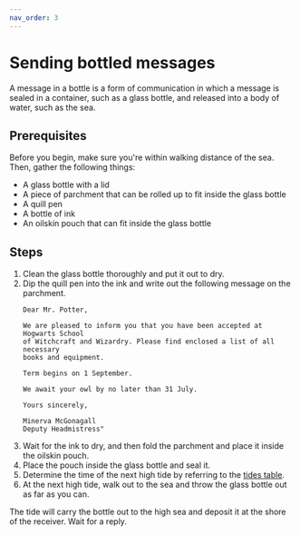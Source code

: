 ```yaml
---
nav_order: 3
---
```


# Sending bottled messages

A message in a bottle is a form of communication in which a message is sealed in a container, such as a glass bottle, and released into a body of water, such as the sea.


## Prerequisites

Before you begin, make sure you're within walking distance of the sea. Then, gather the following things:

- A glass bottle with a lid
- A piece of parchment that can be rolled up to fit inside the glass bottle
- A quill pen
- A bottle of ink
- An oilskin pouch that can fit inside the glass bottle

## Steps

1.  Clean the glass bottle thoroughly and put it out to dry.
1.  Dip the quill pen into the ink and write out the following message on the parchment.
    ```
	Dear Mr. Potter,

    We are pleased to inform you that you have been accepted at Hogwarts School
	of Witchcraft and Wizardry. Please find enclosed a list of all necessary
	books and equipment.

    Term begins on 1 September. 
	
	We await your owl by no later than 31 July.

    Yours sincerely,

    Minerva McGonagall
    Deputy Headmistress"
	```
1.  Wait for the ink to dry, and then fold the parchment and place it inside the oilskin pouch.
1.  Place the pouch inside the glass bottle and seal it.
1.  Determine the time of the next high tide by referring to the [tides table](reference).
1.  At the next high tide, walk out to the sea and throw the glass bottle out as far as you can.

The tide will carry the bottle out to the high sea and deposit it at the shore of the receiver. Wait for a reply.